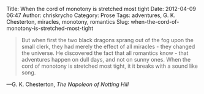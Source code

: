 Title: When the cord of monotony is stretched most tight
Date: 2012-04-09 06:47
Author: chriskrycho
Category: Prose
Tags: adventures, G. K. Chesterton, miracles, monotony, romantics
Slug: when-the-cord-of-monotony-is-stretched-most-tight

> But when first the two black dragons sprang out of the fog upon the
> small clerk, they had merely the effect of all miracles - they changed
> the universe. He discovered the fact that all romantics know - that
> adventures happen on dull days, and not on sunny ones. When the cord
> of monotony is stretched most tight, it it breaks with a sound like
> song.

—G. K. Chesterton, <cite>The Napoleon of Notting Hill</cite>
